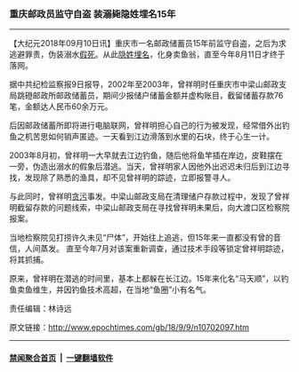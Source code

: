 ### 重庆邮政员监守自盗 装溺毙隐姓埋名15年
------------------------

<p>【大纪元2018年09月10日讯】重庆市一名邮政储蓄员15年前监守自盗，之后为求逃避罪责，伪装溺水<a href="http://www.epochtimes.com/gb/tag/%E5%81%87%E6%AD%BB.html">假死</a>。从此<a href="http://www.epochtimes.com/gb/tag/%E9%9A%90%E5%A7%93%E5%9F%8B%E5%90%8D.html">隐姓埋名</a>，化身卖鱼翁，直至今年8月11日才终于落网。</p>
<p>据中共纪检监察报9日报导，2002年至2003年，曾祥明时任重庆市中梁山邮政支局跳磴邮政所邮政储蓄员，期间少报储户储蓄金额并虚构账目，截留储蓄存款76笔，金额达人民币60余万元。</p>
<p>后因邮政储蓄所即将进行电脑联网，曾祥明担心自己的行为被发现，经常借外出钓鱼之机苦思如何销声匿迹。一天看到江边滑落到水里的石块，终于心生一计。</p>
<p>2003年8月初，曾祥明一大早就去江边钓鱼，随后他将鱼竿插在岸边，皮鞋摆在一旁，伪造出溺水的假象后潜逃。当天，曾祥明家人因他外出迟迟未归后到江边寻找，发现除了熟悉的渔具，却不见曾祥明的踪迹，立即报警寻人。</p>
<p>与此同时，曾祥明<a href="http://www.epochtimes.com/gb/tag/%E8%B4%AA%E6%B1%A1.html">贪污</a>事发。中梁山邮政支局在清理储户存款过程中，发现了曾祥明截留存款的问题线索，中梁山邮政支局在寻找曾祥明未果后，向大渡口区检察院报案。</p>
<p>当地检察院见打捞许久未见“尸体”，开始往上追逃，但15年来一直都没有曾的音信，人间蒸发。 直至今年7月对该案重新调查，通过技术手段等锁定曾祥明踪迹，将其抓捕。</p>
<p>原来，曾祥明在潜逃的时间里，基本上都躲在长江边。15年来化名“马天顺”，以钓鱼卖鱼维生，并因钓鱼技术高超，在当地“鱼圈”小有名气。<span class="Apple-converted-space"> </span></p>
<p>责任编辑：林诗远</p>

原文链接：http://www.epochtimes.com/gb/18/9/9/n10702097.htm


------------------------
#### [禁闻聚合首页](https://github.com/gfw-breaker/banned-news/blob/master/README.md) &nbsp;|&nbsp;  [一键翻墙软件](https://github.com/gfw-breaker/nogfw/blob/master/README.md)